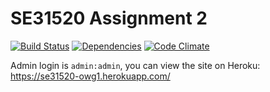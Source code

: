 # SE31520 Assignment 2

[![Build Status](https://img.shields.io/travis/bag-man/SE31520-Assignment-2.svg?style=flat-square)](https://travis-ci.org/bag-man/SE31520-Assignment-2)
[![Dependencies](https://img.shields.io/david/bag-man/SE31520-Assignment-2.svg?style=flat-square)](https://david-dm.org/bag-man/SE31520-Assignment-2)
[![Code Climate](https://img.shields.io/codeclimate/github/bag-man/SE31520-Assignment-2.svg?style=flat-square)](https://codeclimate.com/github/bag-man/SE31520-Assignment-2)

Admin login is `admin:admin`, you can view the site on Heroku: https://se31520-owg1.herokuapp.com/
